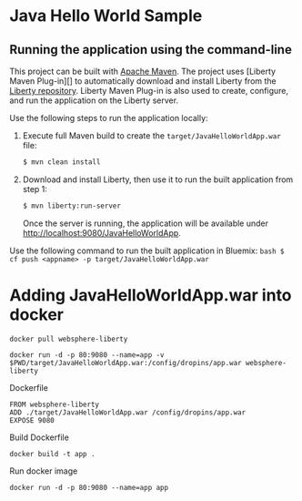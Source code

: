 # Java Hello World Sample

## Running the application using the command-line

This project can be built with [Apache Maven](http://maven.apache.org/). The project uses [Liberty Maven Plug-in][] to automatically download and install Liberty from the [Liberty repository](https://developer.ibm.com/wasdev/downloads/). Liberty Maven Plug-in is also used to create, configure, and run the application on the Liberty server. 

Use the following steps to run the application locally:

1. Execute full Maven build to create the `target/JavaHelloWorldApp.war` file:
    ```bash
    $ mvn clean install
    ```

2. Download and install Liberty, then use it to run the built application from step 1:
    ```bash
    $ mvn liberty:run-server
    ```

    Once the server is running, the application will be available under [http://localhost:9080/JavaHelloWorldApp](http://localhost:9080/JavaHelloWorldApp).

Use the following command to run the built application in Bluemix:
    ```bash
    $ cf push <appname> -p target/JavaHelloWorldApp.war
    ```

# Adding JavaHelloWorldApp.war into docker
```
docker pull websphere-liberty
```

```
docker run -d -p 80:9080 --name=app -v $PWD/target/JavaHelloWorldApp.war:/config/dropins/app.war websphere-liberty
```

Dockerfile
```
FROM websphere-liberty
ADD ./target/JavaHelloWorldApp.war /config/dropins/app.war
EXPOSE 9080
```

Build Dockerfile
```
docker build -t app .
```

Run docker image
```
docker run -d -p 80:9080 --name=app app
```
